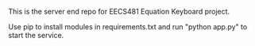 This is the server end repo for EECS481 Equation Keyboard project.

Use pip to install modules in requirements.txt and run "python app.py" to start the service.